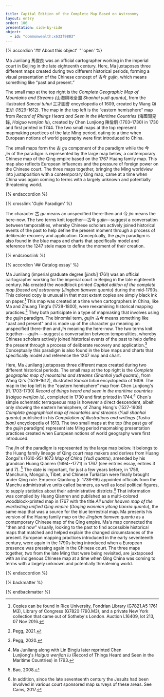 ```yaml
---

title: Capital Edition of the Complete Map Based on Astronomy 
layout: entry
order: 106
presentation: side-by-side
object:
  - id: "commonwealth:x633f9803"
---
```


{% accordion '## About this object' '' 'open' %}

Ma Junliang <span class="inline-characters chinese-characters">馬俊良</span> was an official cartographer working in the imperial court in Beijing in the late eighteenth century. Here, Ma juxtaposes three different maps created during two different historical periods, forming a visual presentation of the Chinese concept of <span class="inline-characters chinese-characters">古今</span> *gujin,* which means something like “past and present.”

The small map at the top right is the *Complete Geographic Map of Mountains and Streams* *(*<span class="inline-characters chinese-characters">山海輿地全圖</span> *Shanhai yudi quantu*), from the illustrated *Sancai tuhui* <span class="inline-characters chinese-characters">三才圖會</span> encyclopedia of 1609, created by Wang Qi <span class="inline-characters chinese-characters">王圻</span> (1529-1612). The map in the top left is the “eastern hemisphere” map from *Record of Rhings Heard and Seen in the Maritime Countries* (<span class="inline-characters chinese-characters">海國聞見錄</span>, *Haiguo wenjian lu*), created by Chen Lunjiong <span class="inline-characters chinese-characters">陳倫炯</span> (1703–1730) in 1730 and first printed in 1744. The two small maps at the top represent mapmaking practices of the late Ming period, dating to a time when European notions of world geography were first introduced to China. 

The small maps form the <span class="inline-characters chinese-characters">古</span> *gu* component of the paradigm while the <span class="inline-characters chinese-characters">今</span> *jin* of the paradigm is represented by the large map below, a contemporary Chinese map of the Qing empire based on the 1767 Huang family map. This map also reflects European influences and the pressure of foreign power on the Chinese court. The three maps together, bringing the Ming worldview into juxtaposition with a contemporary Qing map, came at a time when China was again coming to terms with a largely unknown and potentially threatening world.

{% endaccordion %}

{% crosslink '_Gujin_ Paradigm' %}

The character <span class="inline-characters chinese-characters">古</span> *gu* means an unspecified there-then and <span class="inline-characters chinese-characters">今</span> *jin* means the here-now. The two terms knit together—<span class="inline-characters chinese-characters">古今</span> *gujin*—suggest a conversation between temporalities, whereby Chinese scholars actively joined historical events of the past to help define the present moment through a process of deliberate recovery and application. Conceptually, the *gujin* paradigm is also found in the blue maps and charts that specifically model and reference the 1247 stele maps to define the moment of their creation.

{% endcrosslink %}

{% accordion '## Catalog essay' %}

Ma Junliang (imperial graduate degree \[*jinshi*\] 1761) was an official cartographer working for the imperial court in Beijing in the late eighteenth century. Ma created the woodblock printed *Capital edition of the complete map \[based on\] astronomy* (*Jingban tianwen quantu*) during the mid-1790s. This colored copy is unusual in that most extant copies are simply black ink on paper.[^1] This map was created at a time when cartographers in China, like Ma and Zhuang Tingfu (1728-1800), were reexamining historical mapping practices.[^2] They both participate in a type of mapmaking that involves using the *gujin* paradigm. The binomial term, *gujin* <span class="inline-characters chinese-characters">古今</span> means something like "past and present" and is made up of the character *gu* meaning an unspecified there-then and *jin* meaning the here-now. The two terms knit together---*gujin*---suggest a conversation between temporalities, whereby Chinese scholars actively joined historical events of the past to help define the present through a process of deliberate recovery and application.[^3] Conceptually this paradigm is also found in the blue maps and charts that specifically model and reference the 1247 map and chart.

Here, Ma Junliang juxtaposes three different maps created during two different historical periods. The small map at the top right is the *Complete geographic map of mountains and streams* *(Shanhai yudi quantu*), from Wang Qi's (1529-1612), illustrated *Sancai tuhui* encyclopedia of 1609. The map in the top left is the "eastern hemisphere" map from Chen Lunjiong's (fl. 1703-1730) *Record of things heard and seen in the maritime countries* (*Haiguo wenjian lu*), completed in 1730 and first printed in 1744.[^4] Chen's simple schematic terraqueous map is however a direct descendent, albeit only showing the eastern hemisphere, of Zhang Hong's (1527-1608) *Complete geographical map of mountains and streams* (*Yudi shanhai quantu*) published in his *Compilation of illustrations and writings* (*Tushu bian)* encyclopedia of 1613. The two small maps at the top (the past *gu* of the *gujin* paradigm) represent late Ming period mapmaking presentation practices created when European notions of world geography were first introduced.

The *jin* of the paradigm is represented by the large map below. It belongs to the Huang family lineage of Qing court map makers and derives from Huang Zongxi's (1610-95) 1673 *Map of China* (*Yudi quantu*), amended by his grandson Huang Qianren (1694--1771) in 1767 (see entries essay, entries 3 and 7). [^5] The date is important, for just a few years before, in 1759, Manchuria, Mongolia, Tibet, and Chinese Turkistan were finally brought under Qing rule. Emperor Qianlong (r. 1736-96) appointed officials from the Manchu administrative units called banners, as well as local political figures, to supply statistics about their administrative districts.[^6] That information was compiled by Huang Qianren and published as a multi-colored woodblock-printed map in 1767 with the title *All under heaven map of the everlasting unified Qing empire* (*Daqing wannian yitong tianxia quantu*), the same map that was a source for the blue terrestrial map. Ma presents his version of the Huang family map on the *Jingban tianwen quantu* as a contemporary Chinese map of the Qing empire. Ma's map connected the "then and now" visually, looking to the past to find accessible historical maps that matched and helped explain the changed circumstances of the present. European mapping practices introduced in the early seventeenth century, were again in the 1790s being introduced when a European presence was pressing again in the Chinese court. The three maps together, two from the late Ming that were being revisited, are juxtaposed with an indigenous Chinese map at a time when Qing China was coming to terms with a largely unknown and potentially threatening world.

[^1]: Copies can be found in Rice University, Fondrian Library (G7821.A5 1761 M3), Library of Congress (G7820 1790.M3), and a private New York collection that came out of Sotheby's London. Auction L16409, lot 213, 07 Nov 2016.

[^2]: Pegg, 2021.

[^3]: Pegg, 2020.

[^4]: Ma Junliang along with Lin Binglu later reprinted Chen Lunjiong's *Haiguo wenjian lu* (Record of Things Heard and Seen in the Maritime Countries) in 1793.

[^5]: Bao, 2008.

[^6]: In addition, since the late seventeenth century the Jesuits had been involved in various court sponsored map surveys of these areas. See Cams, 2017.

{% endaccordion %}

{% backmatter %}


{% endbackmatter %}
